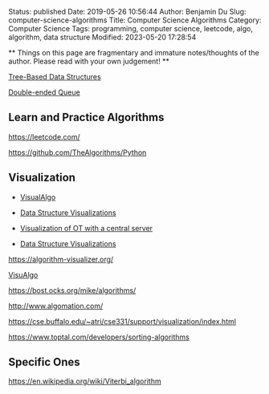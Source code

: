 Status: published
Date: 2019-05-26 10:56:44
Author: Benjamin Du
Slug: computer-science-algorithms
Title: Computer Science Algorithms
Category: Computer Science
Tags: programming, computer science, leetcode, algo, algorithm, data structure
Modified: 2023-05-20 17:28:54

**
Things on this page are fragmentary and immature notes/thoughts of the author.
Please read with your own judgement!
**


[Tree-Based Data Structures]( https://www.legendu.net/misc/blog/tree-based-data-structures )


[Double-ended Queue](https://en.wikipedia.org/wiki/Double-ended_queue)


## Learn and Practice Algorithms

https://leetcode.com/

https://github.com/TheAlgorithms/Python

## Visualization

- [VisualAlgo](https://visualgo.net/en)

- [Data Structure Visualizations](https://www.cs.usfca.edu/~galles/visualization/Algorithms.html)

- [Visualization of OT with a central server](http://operational-transformation.github.io/)

- [Data Structure Visualizations](https://www.cs.usfca.edu/~galles/visualization/Algorithms.html)

https://algorithm-visualizer.org/

[VisuAlgo](https://visualgo.net/en)

https://bost.ocks.org/mike/algorithms/

http://www.algomation.com/

https://cse.buffalo.edu/~atri/cse331/support/visualization/index.html

https://www.toptal.com/developers/sorting-algorithms

## Specific Ones

https://en.wikipedia.org/wiki/Viterbi_algorithm

